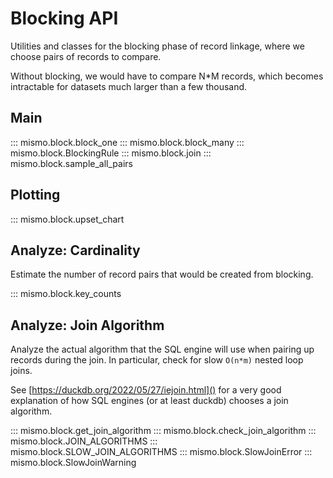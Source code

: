 # Blocking API
Utilities and classes for the blocking phase of record linkage, where
we choose pairs of records to compare.

Without blocking, we would have to compare N*M records, which
becomes intractable for datasets much larger than a few thousand.

## Main

::: mismo.block.block_one
::: mismo.block.block_many
::: mismo.block.BlockingRule
::: mismo.block.join
::: mismo.block.sample_all_pairs

## Plotting

::: mismo.block.upset_chart

## Analyze: Cardinality
Estimate the number of record pairs that would be created from blocking.

::: mismo.block.key_counts

## Analyze: Join Algorithm
Analyze the actual algorithm that the SQL engine will use when
pairing up records during the join.
In particular, check for slow `O(n*m)` nested loop joins.

See [https://duckdb.org/2022/05/27/iejoin.html]() for a very good
explanation of how SQL engines (or at least duckdb) chooses
a join algorithm.

::: mismo.block.get_join_algorithm
::: mismo.block.check_join_algorithm
::: mismo.block.JOIN_ALGORITHMS
::: mismo.block.SLOW_JOIN_ALGORITHMS
::: mismo.block.SlowJoinError
::: mismo.block.SlowJoinWarning
